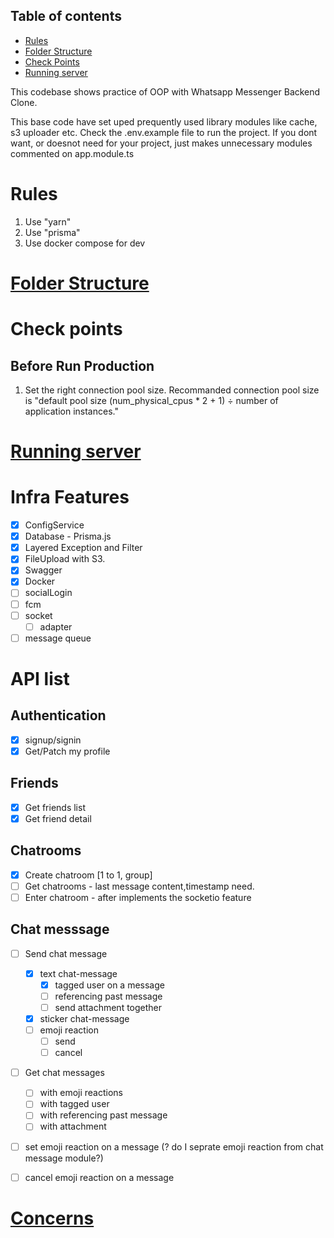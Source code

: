 
## Table of contents
- [Rules](#rules)
- [Folder Structure](#folder-structure)
- [Check Points](#check-points)
- [Running server](#running-server)

This codebase shows practice of OOP with Whatsapp Messenger Backend Clone.

This base code have set uped prequently used library modules like cache, s3 uploader etc.
Check the .env.example file to run the project.
If you dont want, or doesnot need for your project, just makes unnecessary modules commented on app.module.ts 


# Rules<a id="rules"></a>
1. Use "yarn"
2. Use "prisma"
3. Use docker compose for dev

# [Folder Structure](./docs/folder-structure.md)<a id="folder-structure"></a>

# Check points <a id="check-points"></a>
## Before Run Production
1. Set the right connection pool size.
Recommanded connection pool size is "default pool size (num_physical_cpus * 2 + 1) ÷ number of application instances."

<!-- # Running server <a id="running-server"></a> -->
# [Running server](./docs/running-server.md)<a id="running-server"></a>

# Infra Features

- [x] ConfigService
- [x] Database - Prisma.js
- [x] Layered Exception and Filter
- [x] FileUpload with S3.
- [x] Swagger
- [x] Docker
- [ ] socialLogin
- [ ] fcm
- [ ] socket
    - [ ] adapter
- [ ] message queue

# API list

## Authentication

- [x] signup/signin
- [x] Get/Patch my profile

## Friends
- [x] Get friends list
- [x] Get friend detail

## Chatrooms
- [x] Create chatroom [1 to 1, group]
- [ ] Get chatrooms - last message content,timestamp need.
- [ ] Enter chatroom - after implements the socketio feature

## Chat messsage
- [ ] Send chat message
    - [x] text chat-message
        - [x] tagged user on a message
        - [ ] referencing past message
        - [ ] send attachment together
    - [x] sticker chat-message
    - [ ] emoji reaction
        - [ ] send
        - [ ] cancel
- [ ] Get chat messages
    - [ ] with emoji reactions
    - [ ] with tagged user
    - [ ] with referencing past message
    - [ ] with attachment
- [ ] set emoji reaction on a message (? do I seprate emoji reaction from chat message module?)
- [ ] cancel emoji reaction on a message



# [Concerns](./docs/concern.md)